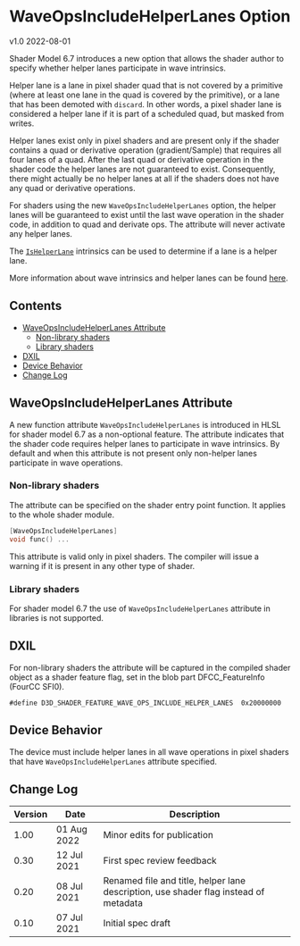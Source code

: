 # WaveOpsIncludeHelperLanes Option

v1.0 2022-08-01

Shader Model 6.7 introduces a new option that allows the shader author 
to specify whether helper lanes participate in wave intrinsics.

Helper lane is a lane in pixel shader quad that is not covered by a primitive 
(where at least one lane in the quad is covered by the primitive),  or a lane
 that has been demoted with `discard`. 
In other words, a pixel shader lane is considered a helper lane
if it is part of a scheduled quad, but masked from writes.

Helper lanes exist only in pixel shaders and are present only if the shader contains 
a quad or derivative operation (gradient/Sample) that requires all four lanes of a quad. 
After the last quad or derivative operation in the shader code the helper lanes are not
 guaranteed to exist. Consequently, there might actually be no helper lanes at all if 
 the shaders does not have any quad or derivative operations.

For shaders using the new `WaveOpsIncludeHelperLanes` option, the helper lanes will be
 guaranteed to exist until the last wave operation in the shader code, in addition to
  quad and derivate ops. The attribute will never activate any helper lanes.

The [`IsHelperLane`](HLSL_ShaderModel6_6.md#is-helper-lane) intrinsics can be used to
 determine if a lane is a helper lane.

More information about wave intrinsics and helper lanes can be found [here](https://github.com/microsoft/DirectXShaderCompiler/wiki/Wave-Intrinsics).

## Contents

- [WaveOpsIncludeHelperLanes Attribute](#waveopsincludehelperlanes-attribute)
  - [Non-library shaders](#non-library-shaders)
  - [Library shaders](#library-shaders)
- [DXIL](#dxil)
- [Device Behavior](#device-behavior)
- [Change Log](#change-log)

##  WaveOpsIncludeHelperLanes Attribute

A new function attribute `WaveOpsIncludeHelperLanes` is introduced in HLSL for shader model 6.7 as a 
non-optional feature. The attribute  indicates that the shader code requires helper lanes to
participate in wave intrinsics. By default and when this attribute is not present only non-helper
lanes participate in wave operations.

### Non-library shaders

The attribute can be specified on the shader entry point function. It applies to the whole shader module.

```C++
[WaveOpsIncludeHelperLanes]
void func() ...
```

This attribute is valid only in pixel shaders. The compiler will issue a warning if it is present 
in any other type of shader.

### Library shaders

For shader model 6.7 the use of `WaveOpsIncludeHelperLanes` attribute in libraries is not supported.

## DXIL

For non-library shaders the attribute will be captured in the compiled shader object as a shader feature flag, 
set in the blob part DFCC_FeatureInfo (FourCC SFI0).

```
#define D3D_SHADER_FEATURE_WAVE_OPS_INCLUDE_HELPER_LANES  0x20000000
```

## Device Behavior

The device must include helper lanes in all wave operations in pixel shaders that have `WaveOpsIncludeHelperLanes` attribute specified.

## Change Log

Version|Date|Description
-|-|-
1.00|01 Aug 2022|Minor edits for publication
0.30|12 Jul 2021|First spec review feedback
0.20|08 Jul 2021|Renamed file and title, helper lane description, use shader flag instead of metadata
0.10|07 Jul 2021|Initial spec draft